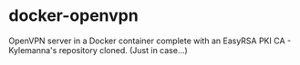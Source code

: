 # docker-openvpn
OpenVPN server in a Docker container complete with an EasyRSA PKI CA - Kylemanna's repository cloned. (Just in case...)
